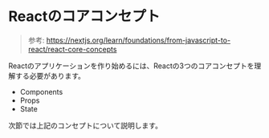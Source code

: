 # Reactのコアコンセプト

> 参考: https://nextjs.org/learn/foundations/from-javascript-to-react/react-core-concepts

Reactのアプリケーションを作り始めるには、Reactの3つのコアコンセプトを理解する必要があります。

- Components
- Props
- State

次節では上記のコンセプトについて説明します。
